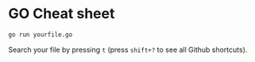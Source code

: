 # GO Cheat sheet

```bash
go run yourfile.go
```

Search your file by pressing `t` (press `shift+?` to see all Github shortcuts).
